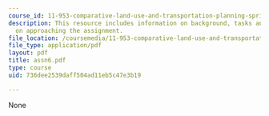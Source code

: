 ```yaml
---
course_id: 11-953-comparative-land-use-and-transportation-planning-spring-2006
description: This resource includes information on background, tasks and recommendations/hints
  on approaching the assignment.
file_location: /coursemedia/11-953-comparative-land-use-and-transportation-planning-spring-2006/736dee2539daff504ad11eb5c47e3b19_assn6.pdf
file_type: application/pdf
layout: pdf
title: assn6.pdf
type: course
uid: 736dee2539daff504ad11eb5c47e3b19

---
```

None